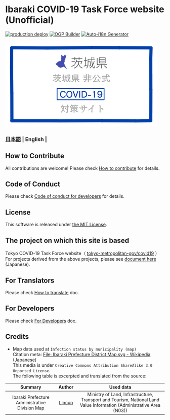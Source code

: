 # Ibaraki COVID-19 Task Force website (Unofficial)

[![production deploy](https://github.com/a01sa01to/covid19-ibaraki/workflows/production%20deploy/badge.svg?branch=master)](https://github.com/a01sa01to/covid19-ibaraki/actions?query=workflow%3A%22production+deploy%22)
[![OGP Builder](https://github.com/a01sa01to/covid19-ibaraki/workflows/OGP%20Builder/badge.svg?branch=master)](https://github.com/a01sa01to/covid19-ibaraki/actions?query=workflow%3A%22OGP+Builder%22)
[![Auto-i18n Generator](https://github.com/a01sa01to/covid19-ibaraki/workflows/Auto-i18n%20Generator/badge.svg?branch=development)](https://github.com/a01sa01to/covid19-ibaraki/actions?query=workflow%3A%22Auto-i18n+Generator%22)

[![Ibaraki COVID-19 Task Force Website](/static/ss.png)](https://ibaraki.stopcovid19.jp/)


### [日本語](./../../README.md) | English |


## How to Contribute

All contributions are welcome!
Please check [How to contribute](./CONTRIBUTING.md) for details.

## Code of Conduct

Please check [Code of conduct for developers](./CODE_OF_CONDUCT.md) for details.

## License
This software is released under [the MIT License](./../../LICENSE.txt).

## The project on which this site is based

Tokyo COVID-19 Task Force website（ [tokyo-metropolitan-gov/covid19](https://github.com/tokyo-metropolitan-gov/covid19) ）<br>
For projects derived from the above projects, please see [document here](./../../FORKED_SITES.md) (Japanese).

## For Translators

Please check [How to translate](./../../TRANSLATION.md) doc.

## For Developers

Please check [For Developers](./FOR_DEVELOPERS.md) doc.

## Credits

 - Map data used at `Infection status by municipality (map)`<br>Citation meta: [File: Ibaraki Prefecture District Map.svg - Wikipedia](https://ja.wikipedia.org/wiki/%E3%83%95%E3%82%A1%E3%82%A4%E3%83%AB:%E8%8C%A8%E5%9F%8E%E7%9C%8C%E5%9C%B0%E5%9F%9F%E5%8C%BA%E5%88%86%E5%9B%B3.svg) (Japanese)<br>This media is under `Creative Commons Attribution ShareAlike 3.0 Unported License`.<br>The following table is excerpted and translated from the source:

  | Summary | Author | Used data |
  |:----:|:-:|:-:|
  |	Ibaraki Prefecture Administrative Division Map | [Lincun](https://ja.wikipedia.org/wiki/%E5%88%A9%E7%94%A8%E8%80%85:Lincun) | Ministry of Land, Infrastructure, Transport and Tourism, National Land Value Information (Administrative Area (N03)) |

